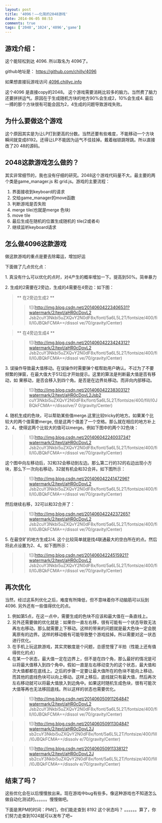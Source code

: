 ```yaml
---
layout: post
title: '4096！——化简的2048游戏'
date: 2014-06-05 08:53
comments: true
tags: ['2048','1024','4096','game']
---
```


##  游戏介绍：

这个能轻松到达 4096. 所以取名为 4096了。

github地址是： [ https://github.com/chilly/4096 ](https://github.com/chilly/4096)

如果想直接玩游戏访问 [ 4096.chillyc.info ](http://4096.chillyc.info)

这个4096 是直接copy的2048。 这个游戏需要消耗比较多的脑力。当然费了脑力还要拼拼运气。原因在于生成随机方块的地方90%会生成2，10%会生成4.
最后一搏的那个方块很有可能会因为2，4生成的问题导致游戏失败。

##  为什么要做这个游戏

这个原因其实是为让LP打到更高的分数。当然还要有些难度，不能移动一个方块瞬间就变成8192。还得让LP不能因为运气不佳挂掉。戴着枷锁跳呀跳。所以直接改了20
48的源码。

##  2048这款游戏怎么做的？

其实非常细节的，我也没有仔细的研究。2048这个游戏代码量不大。最主要的两个类是game_manager.js 和 grid.js。游戏的主要流程：

  1. 界面接收到keyboard的请求 
  2. 交给game_manager的move函数 
  3. 判断游戏是否失败 
  4. merge tile(也就是merge 色块) 
  5. move tile 
  6. 最后生成在随机的位置生成随机的 tile(2或者4) 
  7. 继续监听keyboard请求 

##  怎么做4096这款游戏

做这款游戏的重点是要去除霉运，增加好运

下面做了几点优化点：

1\. 真没有什么可以优化的点时，对4产生的概率增加一下。提高到50%。简单暴力

2\. 生成的2需要在2旁边，生成的4需要在4旁边：如下图：

> ** 在2旁边生成2  **
> > ![](http://img.blog.csdn.net/20140604223406531?watermark/2/text/aHR0cDovL2
Jsb2cuY3Nkbi5uZXQvY2N0dF8x/font/5a6L5L2T/fontsize/400/fill/I0JBQkFCMA==/dissol
ve/70/gravity/Center)

>  ** 在4旁边生成4  **

> > ![](http://img.blog.csdn.net/20140604223424312?watermark/2/text/aHR0cDovL2
Jsb2cuY3Nkbi5uZXQvY2N0dF8x/font/5a6L5L2T/fontsize/400/fill/I0JBQkFCMA==/dissol
ve/70/gravity/Center)



3\. 误操作导致最大值移动。在误操作时需要弹个框帮助用户确认。不过为了不要频繁的弹窗，在最大值大于512后才开始提示。这里的算法是判断最大值是否有移动，如
果移动，是否会移入到四个角。是否是在边界处移动。而非向内部移动。

> > ![](http://img.blog.csdn.net/20140604223830312?watermark/2/text/aHR0cDovL2Jsb2
cuY3Nkbi5uZXQvY2N0dF8x/font/5a6L5L2T/fontsize/400/fill/I0JBQkFCMA==/dissolve/7
0/gravity/Center)  

4\. 随机生成的色块，可以帮助某些值merge.这里比较tricky的地方。如果某个比较大的两个值需要merge,
但是这两个值差了一个空格。那么就在相应的地方补上2、4，使得这两个比较大的值可以merge。例如下图中的两个32色块：

> > ![](http://img.blog.csdn.net/20140604224003734?watermark/2/text/aHR0cDovL2
Jsb2cuY3Nkbi5uZXQvY2N0dF8x/font/5a6L5L2T/fontsize/400/fill/I0JBQkFCMA==/dissol
ve/70/gravity/Center)

这个图中向左移动后，32和32会移动到左边。那么第二行的32的右边出现小方块，那么下一次向右移动，32就有机会和32合并。如下图所示：

> > ![](http://img.blog.csdn.net/20140604224147296?watermark/2/text/aHR0cDovL2
Jsb2cuY3Nkbi5uZXQvY2N0dF8x/font/5a6L5L2T/fontsize/400/fill/I0JBQkFCMA==/dissol
ve/70/gravity/Center)

然后继续右移，32可以和32合并了：

> > ![](http://img.blog.csdn.net/20140604224237265?watermark/2/text/aHR0cDovL2
Jsb2cuY3Nkbi5uZXQvY2N0dF8x/font/5a6L5L2T/fontsize/400/fill/I0JBQkFCMA==/dissol
ve/70/gravity/Center)


5\. 在最空旷的地方生成2/4. 这个比较简单就是找4联通最大的空白所在的点。然后将此点设置为2、4。如下图所示：

> > ![](http://img.blog.csdn.net/20140604224515921?watermark/2/text/aHR0cDovL2
Jsb2cuY3Nkbi5uZXQvY2N0dF8x/font/5a6L5L2T/fontsize/400/fill/I0JBQkFCMA==/dissol
ve/70/gravity/Center)

  
##  再次优化

当然，经过这系列优化之后，难度有所降低，但不意味着你不动脑筋可以玩到4096. 另外还有一些值得优化的点。

  1. 例如第5点，在这一点中，需要生成的色块不应该和最大值在一条直线上。 
  2. 另外还需要做的优化就是：如果你一直左右移，很有可能有一个状态导致无法再左右移动。那么就需要上下移动。这样的带来的问题就是最大色块一定会脱离原有的边界。这样的移动极有可能导致整个游戏挂掉。所以需要对这一状态进行优化。 
  3. 在手机上玩这款游戏，其实灵敏度是个问题，总感觉慢了半拍（性能上还有值得优化的点） 
  4. 在某一个状态，最大值一定在边界上，但不是在四个角，那么最好的情况是可以将最大值移入到四个角中。假如一直是左右移动变为的这个状态，最大值和次大值都都在底线上。之后的步骤一定要让最大值所在的色块不能向上移动，而其他的底线色块可以向上移动。这样上移后，底线就只有最大值，然后再次左右移动就可以将最大值放入到边角中。如果这时随机生成色块，很有可能次大值等再也无法移回底线。所以这样的状态也需要优化。   

> > ![](http://img.blog.csdn.net/20140605091126484?watermark/2/text/aHR0cDovL2
Jsb2cuY3Nkbi5uZXQvY2N0dF8x/font/5a6L5L2T/fontsize/400/fill/I0JBQkFCMA==/dissol
ve/70/gravity/Center)

> >  

> > ![](http://img.blog.csdn.net/20140605091130484?watermark/2/text/aHR0cDovL2J
sb2cuY3Nkbi5uZXQvY2N0dF8x/font/5a6L5L2T/fontsize/400/fill/I0JBQkFCMA==/dissolv
e/70/gravity/Center)

> >  

> > ![](http://img.blog.csdn.net/20140605091133812?watermark/2/text/aHR0cDovL2J
sb2cuY3Nkbi5uZXQvY2N0dF8x/font/5a6L5L2T/fontsize/400/fill/I0JBQkFCMA==/dissolv
e/70/gravity/Center)  

##  结束了吗？

这些优化会在以后慢慢放出来。现在游戏中bug有些多。像这种游戏也不知道怎么做自动化测试的。。。。。。慢慢做吧。

下面是黑PM的时间：PM们，你们能走查到 8192 这个状态吗？ 。。。。。。算了，你们努力走查到1024就可以发布了吧~

